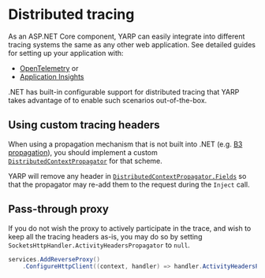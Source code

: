 
# Distributed tracing

As an ASP.NET Core component, YARP can easily integrate into different tracing systems the same as any other web application.
See detailed guides for setting up your application with:
- [OpenTelemetry] or
- [Application Insights]

.NET has built-in configurable support for distributed tracing that YARP takes advantage of to enable such scenarios out-of-the-box.

## Using custom tracing headers

When using a propagation mechanism that is not built into .NET (e.g. [B3 propagation]), you should implement a custom [`DistributedContextPropagator`] for that scheme.

YARP will remove any header in [`DistributedContextPropagator.Fields`] so that the propagator may re-add them to the request during the `Inject` call.

## Pass-through proxy

If you do not wish the proxy to actively participate in the trace, and wish to keep all the tracing headers as-is, you may do so by setting `SocketsHttpHandler.ActivityHeadersPropagator` to `null`.

```c#
services.AddReverseProxy()
    .ConfigureHttpClient((context, handler) => handler.ActivityHeadersPropagator = null);
```

[OpenTelemetry]: https://github.com/open-telemetry/opentelemetry-dotnet/tree/main/docs/trace/getting-started-aspnetcore
[Application Insights]: https://docs.microsoft.com/azure/azure-monitor/app/asp-net-core
[B3 propagation]: https://github.com/openzipkin/b3-propagation
[`DistributedContextPropagator`]: https://docs.microsoft.com/dotnet/api/system.diagnostics.distributedcontextpropagator
[`DistributedContextPropagator.Fields`]: https://docs.microsoft.com/dotnet/api/system.diagnostics.distributedcontextpropagator.fields
